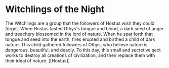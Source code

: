 # Witchlings of the Night


The Witchlings are a group that the followers of Hostus wish they could forget. When Hostus tasted Othys's tongue and blood, a dark seed of anger and treachery blossomed in the lord of nature. When he spat forth that tongue and seed into the earth, fires erupted and birthed a child of dark nature. This child gathered followers of Othys, who believe nature is dangerous, beautiful, and deadly. To this day, this small and secretive sect works to destroy all creations of civilization, and then replace them with their ideal of nature.
[[Hostus]]
